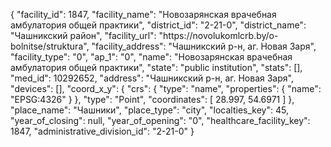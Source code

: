 {
    "facility_id": 1847,
    "facility_name": "Новозарянская врачебная амбулатория общей практики",
    "district_id": "2-21-0",
    "district_name": "Чашникский район",
    "facility_url": "https:\/\/novolukomlcrb.by\/o-bolnitse\/struktura",
    "facility_address": "Чашникский р-н, аг. Новая Заря",
    "facility_type": "0",
    "ap_1": "0",
    "name": "Новозарянская врачебная амбулатория общей практики",
    "state": "public institution",
    "stats": [],
    "med_id": 10292652,
    "address": "Чашникский р-н, аг. Новая Заря",
    "devices": [],
    "coord_x_y": {
        "crs": {
            "type": "name",
            "properties": {
                "name": "EPSG:4326"
            }
        },
        "type": "Point",
        "coordinates": [
            28.997,
            54.6971
        ]
    },
    "place_name": "Чашники",
    "place_type": "city",
    "localties_key": 45,
    "year_of_closing": null,
    "year_of_opening": "0",
    "healthcare_facility_key": 1847,
    "administrative_division_id": "2-21-0"
}